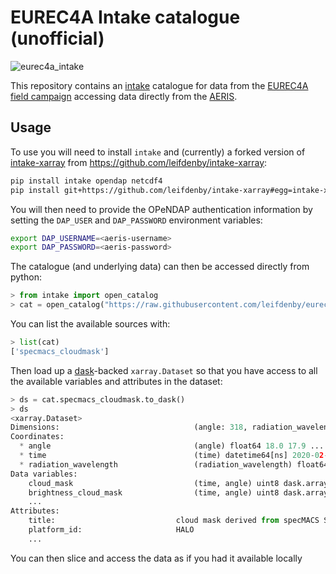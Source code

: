 # EUREC4A Intake catalogue (unofficial)

![eurec4a_intake](https://github.com/leifdenby/eurec4a-intake/workflows/eurec4a_intake/badge.svg)

This repository contains an [intake](https://github.com/intake/intake)
catalogue for data from the [EUREC4A field campaign](http://eurec4a.eu/)
accessing data directly from the
[AERIS](https://observations.ipsl.fr/aeris/eurec4a/#/).


## Usage

To use you will need to install `intake` and (currently) a forked
version of [intake-xarray](https://github.com/intake/intake-xarray) from
https://github.com/leifdenby/intake-xarray:

```bash
pip install intake opendap netcdf4
pip install git+https://github.com/leifdenby/intake-xarray#egg=intake-xarray
```

You will then need to provide the OPeNDAP authentication information by setting
the `DAP_USER` and `DAP_PASSWORD` environment variables:

```bash
export DAP_USERNAME=<aeris-username>
export DAP_PASSWORD=<aeris-password>
```

The catalogue (and underlying data) can then be accessed directly from python:

```python
> from intake import open_catalog
> cat = open_catalog("https://raw.githubusercontent.com/leifdenby/eurec4a-intake/master/catalog.yml")
```

You can list the available sources with:
```python
> list(cat)
['specmacs_cloudmask']
```

Then load up a [dask](https://github.com/dask/dask)-backed `xarray.Dataset` so
that you have access to all the available variables and attributes in the
dataset:
```python
> ds = cat.specmacs_cloudmask.to_dask()
> ds
<xarray.Dataset>
Dimensions:                              (angle: 318, radiation_wavelength: 1, time: 800701)
Coordinates:
  * angle                                (angle) float64 18.0 17.9 ... -17.27
  * time                                 (time) datetime64[ns] 2020-02-18T10:...
  * radiation_wavelength                 (radiation_wavelength) float64 1.601...
Data variables:
    cloud_mask                           (time, angle) uint8 dask.array<chunksize=(800701, 318), meta=np.ndarray>
    brightness_cloud_mask                (time, angle) uint8 dask.array<chunksize=(800701, 318), meta=np.ndarray>
    ...
Attributes:
    title:                           cloud mask derived from specMACS SWIR ca...
    platform_id:                     HALO
    ...
```

You can then slice and access the data as if you had it available locally
